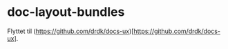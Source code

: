 # doc-layout-bundles

Flyttet til (https://github.com/drdk/docs-ux)[https://github.com/drdk/docs-ux].
